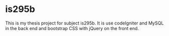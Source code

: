 # is295b

This is my thesis project for subject is295b. It is use codeIgniter and MySQL in the back end and bootstrap CSS with jQuery on the front end.
